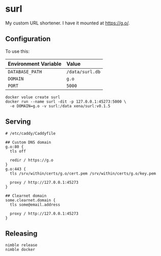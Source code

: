 # surl

My custom URL shortener. I have it mounted at https://g.o/.

## Configuration

To use this:

| Environment Variable | Value           |
| :------------------- | :-------------- |
| `DATABASE_PATH`      | `/data/surl.db` |
| `DOMAIN`             | `g.o`           |
| `PORT`               | `5000`          |

```
docker volue create surl
docker run --name surl -dit -p 127.0.0.1:45273:5000 \
  -e DOMAIN=g.o -v surl:/data xena/surl:v0.1.5
```

## Serving

```
# /etc/caddy/Caddyfile

## Custom DNS domain
g.o:80 {
  tls off
  
  redir / https://g.o
}
g.o:443 {
  tls /srv/within/certs/g.o/cert.pem /srv/within/certs/g.o/key.pem
  
  proxy / http://127.0.0.1:45273
}

## Clearnet domain
some.clearnet.domain {
  tls some@email.address
  
  proxy / http://127.0.0.1:45273
}
```

## Releasing

```
nimble release
nimble docker
```
